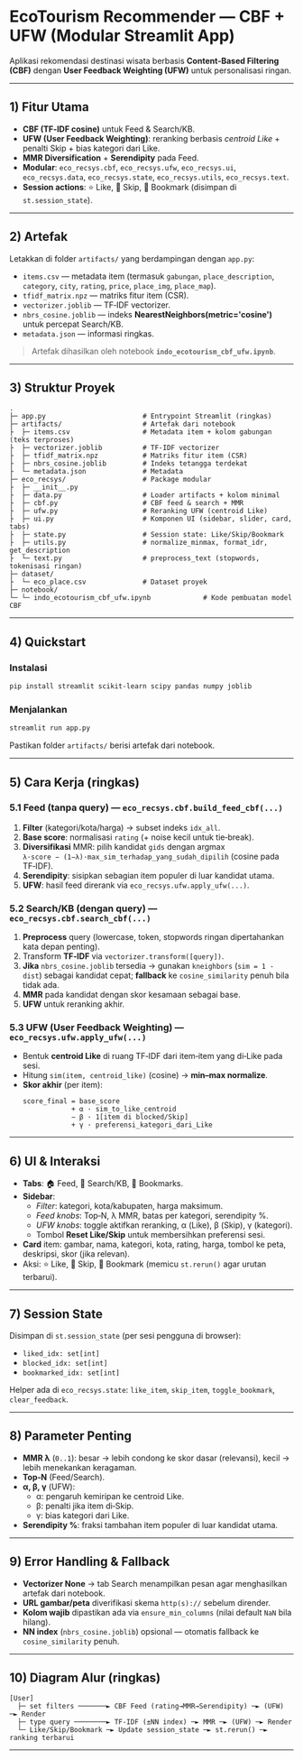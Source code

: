 
# EcoTourism Recommender — **CBF + UFW (Modular Streamlit App)**

Aplikasi rekomendasi destinasi wisata berbasis **Content‑Based Filtering (CBF)** dengan **User Feedback Weighting (UFW)** untuk personalisasi ringan.

---

## 1) Fitur Utama
- **CBF (TF‑IDF cosine)** untuk Feed & Search/KB.
- **UFW (User Feedback Weighting)**: reranking berbasis *centroid Like* + penalti Skip + bias kategori dari Like.
- **MMR Diversification** + **Serendipity** pada Feed.
- **Modular**: `eco_recsys.cbf`, `eco_recsys.ufw`, `eco_recsys.ui`, `eco_recsys.data`, `eco_recsys.state`, `eco_recsys.utils`, `eco_recsys.text`.
- **Session actions**: ⭐ Like, 🚫 Skip, 🔖 Bookmark (disimpan di `st.session_state`).

---

## 2) Artefak
Letakkan di folder `artifacts/` yang berdampingan dengan `app.py`:
- `items.csv` — metadata item (termasuk `gabungan`, `place_description`, `category`, `city`, `rating`, `price`, `place_img`, `place_map`).
- `tfidf_matrix.npz` — matriks fitur item (CSR).
- `vectorizer.joblib` — TF‑IDF vectorizer.
- `nbrs_cosine.joblib` —  indeks **NearestNeighbors(metric='cosine')** untuk percepat Search/KB.
- `metadata.json` — informasi ringkas.

> Artefak dihasilkan oleh notebook **`indo_ecotourism_cbf_ufw.ipynb`**.

---
## 3) Struktur Proyek
```
.
├─ app.py                        # Entrypoint Streamlit (ringkas)
├─ artifacts/                    # Artefak dari notebook
├  ├─ items.csv                  # Metadata item + kolom gabungan (teks terproses)
├  ├─ vectorizer.joblib          # TF-IDF vectorizer
├  ├─ tfidf_matrix.npz           # Matriks fitur item (CSR)
├  ├─ nbrs_cosine.joblib         # Indeks tetangga terdekat
├  └─ metadata.json              # Metadata 
├─ eco_recsys/                   # Package modular
├  ├─ __init__.py
├  ├─ data.py                    # Loader artifacts + kolom minimal
├  ├─ cbf.py                     # CBF feed & search + MMR
├  ├─ ufw.py                     # Reranking UFW (centroid Like)
├  ├─ ui.py                      # Komponen UI (sidebar, slider, card, tabs)
├  ├─ state.py                   # Session state: Like/Skip/Bookmark
├  ├─ utils.py                   # normalize_minmax, format_idr, get_description
├  └─ text.py                    # preprocess_text (stopwords, tokenisasi ringan)
├─ dataset/
├  └─ eco_place.csv              # Dataset proyek
├─ notebook/
└─ └─ indo_ecotourism_cbf_ufw.ipynb             # Kode pembuatan model CBF
```

---

## 4) Quickstart
### Instalasi
```bash
pip install streamlit scikit-learn scipy pandas numpy joblib
```
### Menjalankan
```bash
streamlit run app.py
```
Pastikan folder `artifacts/` berisi artefak dari notebook.

---

## 5) Cara Kerja (ringkas)

### 5.1 Feed (tanpa query) — `eco_recsys.cbf.build_feed_cbf(...)`
1. **Filter** (kategori/kota/harga) → subset indeks `idx_all`.
2. **Base score**: normalisasi `rating` (+ noise kecil untuk tie‑break).
3. **Diversifikasi** MMR: pilih kandidat `gids` dengan argmax  
   `λ·score − (1−λ)·max_sim_terhadap_yang_sudah_dipilih` (cosine pada TF‑IDF).
4. **Serendipity**: sisipkan sebagian item populer di luar kandidat utama.
5. **UFW**: hasil feed direrank via `eco_recsys.ufw.apply_ufw(...)`.

### 5.2 Search/KB (dengan query) — `eco_recsys.cbf.search_cbf(...)`
1. **Preprocess** query (lowercase, token, stopwords ringan dipertahankan kata depan penting).
2. Transform **TF‑IDF** via `vectorizer.transform([query])`.
3. **Jika** `nbrs_cosine.joblib` tersedia → gunakan `kneighbors` (`sim = 1 - dist`) sebagai kandidat cepat; **fallback** ke `cosine_similarity` penuh bila tidak ada.
4. **MMR** pada kandidat dengan skor kesamaan sebagai base.
5. **UFW** untuk reranking akhir.

### 5.3 UFW (User Feedback Weighting) — `eco_recsys.ufw.apply_ufw(...)`
- Bentuk **centroid Like** di ruang TF‑IDF dari item‑item yang di‑Like pada sesi.
- Hitung `sim(item, centroid_like)` (cosine) → **min–max normalize**.
- **Skor akhir** (per item):
  ```text
  score_final = base_score
              + α · sim_to_like_centroid
              − β · 1[item di blocked/Skip]
              + γ · preferensi_kategori_dari_Like
  ```

---

## 6) UI & Interaksi
- **Tabs**: 🏠 Feed, 🔎 Search/KB, 🔖 Bookmarks.
- **Sidebar**:
  - *Filter*: kategori, kota/kabupaten, harga maksimum.
  - *Feed knobs*: Top‑N, λ MMR, batas per kategori, serendipity %.
  - *UFW knobs*: toggle aktifkan reranking, α (Like), β (Skip), γ (kategori).
  - Tombol **Reset Like/Skip** untuk membersihkan preferensi sesi.
- **Card** item: gambar, nama, kategori, kota, rating, harga, tombol ke peta, deskripsi, skor (jika relevan).
- Aksi: ⭐ Like, 🚫 Skip, 🔖 Bookmark (memicu `st.rerun()` agar urutan terbarui).

---

## 7) Session State
Disimpan di `st.session_state` (per sesi pengguna di browser):
- `liked_idx: set[int]`
- `blocked_idx: set[int]`
- `bookmarked_idx: set[int]`

Helper ada di `eco_recsys.state`: `like_item`, `skip_item`, `toggle_bookmark`, `clear_feedback`.

---

## 8) Parameter Penting
- **MMR λ** (`0..1`): besar → lebih condong ke skor dasar (relevansi), kecil → lebih menekankan keragaman.
- **Top‑N** (Feed/Search).
- **α, β, γ** (UFW):
  - α: pengaruh kemiripan ke centroid Like.
  - β: penalti jika item di‑Skip.
  - γ: bias kategori dari Like.
- **Serendipity %**: fraksi tambahan item populer di luar kandidat utama.

---

## 9) Error Handling & Fallback
- **Vectorizer None** → tab Search menampilkan pesan agar menghasilkan artefak dari notebook.
- **URL gambar/peta** diverifikasi skema `http(s)://` sebelum dirender.
- **Kolom wajib** dipastikan ada via `ensure_min_columns` (nilai default `NaN` bila hilang).
- **NN index** (`nbrs_cosine.joblib`) opsional — otomatis fallback ke `cosine_similarity` penuh.

---

## 10) Diagram Alur (ringkas)
```
[User]
  ├─ set filters ───────► CBF Feed (rating→MMR→Serendipity) ─► (UFW) ─► Render
  ├─ type query ────────► TF-IDF (±NN index) ─► MMR ─► (UFW) ─► Render
  └─ Like/Skip/Bookmark ─► Update session_state ─► st.rerun() ─► ranking terbarui
```

---
